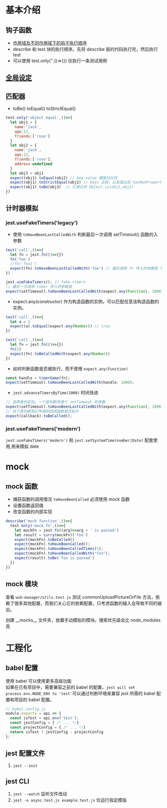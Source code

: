 # 基本介绍
## 钩子函数
* [作用域及不同作用域下的钩子执行顺序](https://jestjs.io/zh-Hans/docs/setup-teardown)
* describe 和 test 块的执行顺序。先将 describe 层的代码执行完，然后执行 test
* 可以使用 test.only('',()=>{}) 仅执行一条测试用例

## [全局设定](https://jestjs.io/zh-Hans/docs/api)
## 匹配器
* toBe() toEqual() toStrictEqual()

```js
test.only('object equal',()=>{
  let obj1 = {
    name:'jack',
    age:12,
    friends:['rose']
  }
  let obj2 = {
    name:'jack',
    age:12,
    friends:['rose'],
    address:undefined
  }
  let obj3 = obj1
  expect(obj1).toEqual(obj2) // key-value 键值对比较
  expect(obj1).toStrictEqual(obj2) // keys 比较，以及值比较 hasOwnProperty()
  expect(obj1).toBe(obj3)  // 引用比较 Object.is(obj1,obj2)
})
```
## 计时器模拟
### jest.useFakeTimers('legacy')
* 使用 `toHaveBeenLastCalledWith` 判断最后一次调用 setTimeout() 函数的入参数
```js
test('call',()=>{
  let fn = jest.fn(()=>{})
  fn('foo')
  //fn('foo1')
  expect(fn).toHaveBeenLastCalledWith('foo') // 最后调用 fn 传入的参数是 foo
}) 
```

```js
jest.useFakeTimers(); // fake timers
// 最后一次调用 timer 传入的参数是
expect(setTimeout).toHaveBeenLastCalledWith(expect.any(Function), 1000);
```

* expect.any(constructor)
作为构造函数的实例，可以匹配任意该构造函数的实例。
```js
test('call',()=>{
  let a = 1
  expect(a).toEqual(expect.any(Number)) // true
}) 

test('call',()=>{
  let fn = jest.fn(()=>{})
  fn(1)
  expect(fn).toBeCalledWith(expect.any(Number))
}) 
```
* 如何判断函数是否被执行，而不使用 `expect.any(Function)`
```js
const handle = timerGame(fn);
expect(setTimeout).toHaveBeenLastCalledWith(handle, 1000);
```
* `jest.advanceTimersByTime(1000)` 时间快进

```js
// 这两者的区别，一个是判断传递个 setTimeout 的参数
expect(setTimeout).toHaveBeenLastCalledWith(expect.any(Function), 1000);
// 这个是判断我们传递的回调函数是否执行
expect(callback).toBeCalled();
```
### jest.useFakeTimers('modern')
`jest.useFakeTimers('modern')` 和 `jest.setSystemTime(number|Date)` 配套使用,用来模拟 date

# mock
## mock 函数
* 捕获函数的调用情况 `toHaveBeenCalled` 必须使用 mock 函数
* 设置函数返回值 
* 改变函数的内部实现
```js
describe('mock function',()=>{
  test.only('mock.fn',()=>{
    let mockFn = jest.fn((arg)=>arg + ' is passed')
    let result = curry(mockFn)('foo')
    expect(mockFn).toBeCalled()
    expect(mockFn).toHaveBeenCalled();
    expect(mockFn).toHaveBeenCalledTimes(1);
    expect(mockFn).toHaveBeenCalledWith("foo");
    expect(result).toBe('foo is passed')
  })
})
```

## mock 模块
查看 `wxb-manager/utils.test.js` 测试 commonUploadPictureOrFile 方法，依赖了很多其他配置，而我们关心它的依赖配置，只考虑函数的输入会导致不同的输出。  

创建 \_\_mocks\_\_ 文件夹，放置手动模拟的模块。搜索优先级会比 node_modules 高

# 工程化

## babel 配置
使用 babel 可以使用更多高级功能    
如果在已有项目中，需要兼容之前的 babel 的配置，`jest will set process.env.NODE_ENV to 'test'`可以通过判断环境来兼容 jest 所需的 babel 配置和项目的 babel 配置。 
```js
// babel.config.js
module.exports = api => {
  const isTest = api.env('test');
  const jestConfig = { /* ... */}
  const projectConfig = { /* ... */}
  return isTest ? jestConfig : projectConfig 
};
```
## jest 配置文件
1. `jest --init`

## jest CLI
1. `jest --watch` 监听文件改动
2. `jest -o async.test.js example.test.js` 仅运行指定模版